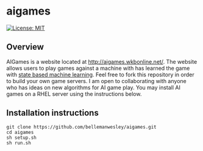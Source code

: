 aigames
========

[![License: MIT](https://img.shields.io/badge/License-MIT-yellow.svg)](https://opensource.org/licenses/MIT)

## Overview

AIGames is a website located at http://aigames.wkbonline.net/. The website allows users to play games against a machine with has learned the game with [state based machine learning](https://github.com/bellemanwesley/statebasedml). Feel free to fork this repository in order to build your own game servers. I am open to collaborating with anyone who has ideas on new algorithms for AI game play. You may install AI games on a RHEL server using the instructions below.

Installation instructions
-------------------------

    git clone https://github.com/bellemanwesley/aigames.git
    cd aigames
    sh setup.sh
    sh run.sh
